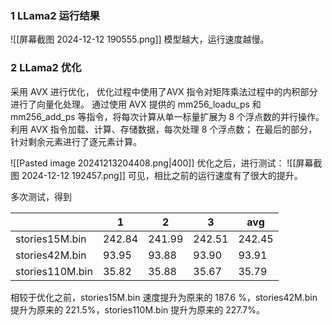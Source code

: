 ### 1 LLama2 运行结果
![[屏幕截图 2024-12-12 190555.png]]
模型越大，运行速度越慢。

### 2 LLama2 优化
采用 AVX 进行优化，
优化过程中使用了AVX 指令对矩阵乘法过程中的内积部分进行了向量化处理。
通过使用 AVX 提供的 mm256_loadu_ps 和 mm256_add_ps 等指令，将每次计算从单一标量扩展为 8 个浮点数的并行操作。利用 AVX 指令加载、计算、存储数据，每次处理 8 个浮点数； 在最后的部分，针对剩余元素进行了逐元素计算。

![[Pasted image 20241213204408.png|400]]
优化之后，进行测试：
![[屏幕截图 2024-12-12 192457.png]]
可见，相比之前的运行速度有了很大的提升。

多次测试，得到

|                 | 1      | 2      | 3      | avg    |
| --------------- | ------ | ------ | ------ | ------ |
| stories15M.bin  | 242.84 | 241.99 | 242.51 | 242.45 |
| stories42M.bin  | 93.95  | 93.88  | 93.90  | 93.91  |
| stories110M.bin | 35.82  | 35.88  | 35.67  | 35.79  |
相较于优化之前，stories15M.bin 速度提升为原来的 187.6 %，stories42M.bin 提升为原来的 221.5%，stories110M.bin 提升为原来的 227.7%。

